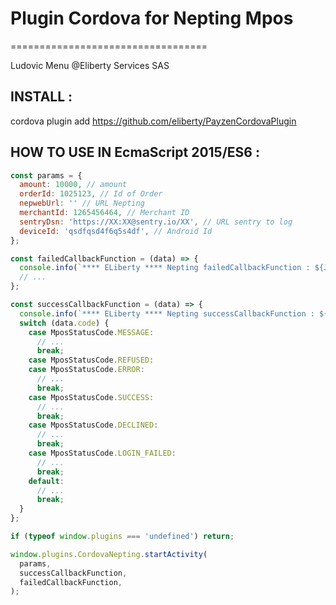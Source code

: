 # Plugin Cordova for Nepting Mpos #
==================================

Ludovic Menu @Eliberty Services SAS

INSTALL :
---------

cordova plugin add https://github.com/eliberty/PayzenCordovaPlugin


HOW TO USE IN EcmaScript 2015/ES6 :
-----------------------------------

```javascript
const params = {
  amount: 10000, // amount
  orderId: 1025123, // Id of Order
  nepwebUrl: '' // URL Nepting
  merchantId: 1265456464, // Merchant ID
  sentryDsn: 'https://XX:XX@sentry.io/XX', // URL sentry to log
  deviceId: 'qsdfqsd4f6q5s4df', // Android Id
};

const failedCallbackFunction = (data) => {
  console.info(`**** ELiberty **** Nepting failedCallbackFunction : ${JSON.stringify(data)}`);
  // ...
};

const successCallbackFunction = (data) => {
  console.info(`**** ELiberty **** Nepting successCallbackFunction : ${JSON.stringify(data)}`);
  switch (data.code) {
    case MposStatusCode.MESSAGE:
      // ...
      break;
    case MposStatusCode.REFUSED:
    case MposStatusCode.ERROR:
      // ...
      break;
    case MposStatusCode.SUCCESS:
      // ...
      break;
    case MposStatusCode.DECLINED:
      // ...
      break;
    case MposStatusCode.LOGIN_FAILED:
      // ...
      break;    
    default:
      // ...
      break;
  }
};

if (typeof window.plugins === 'undefined') return;

window.plugins.CordovaNepting.startActivity(
  params,
  successCallbackFunction,
  failedCallbackFunction,
);
```
